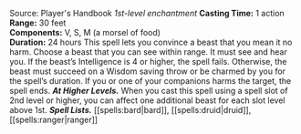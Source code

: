 Source: Player's Handbook
*1st-level enchantment*
**Casting Time:** 1 action  
**Range:** 30 feet  
**Components:** V, S, M (a morsel of food)  
**Duration:** 24 hours
This spell lets you convince a beast that you mean it no harm. Choose a beast that you can see within range. It must see and hear you. If the beast’s Intelligence is 4 or higher, the spell fails. Otherwise, the beast must succeed on a Wisdom saving throw or be charmed by you for the spell’s duration. If you or one of your companions harms the target, the spell ends.
***At Higher Levels.*** When you cast this spell using a spell slot of 2nd level or higher, you can affect one additional beast for each slot level above 1st.
***Spell Lists.*** [[spells:bard|bard]], [[spells:druid|druid]], [[spells:ranger|ranger]]